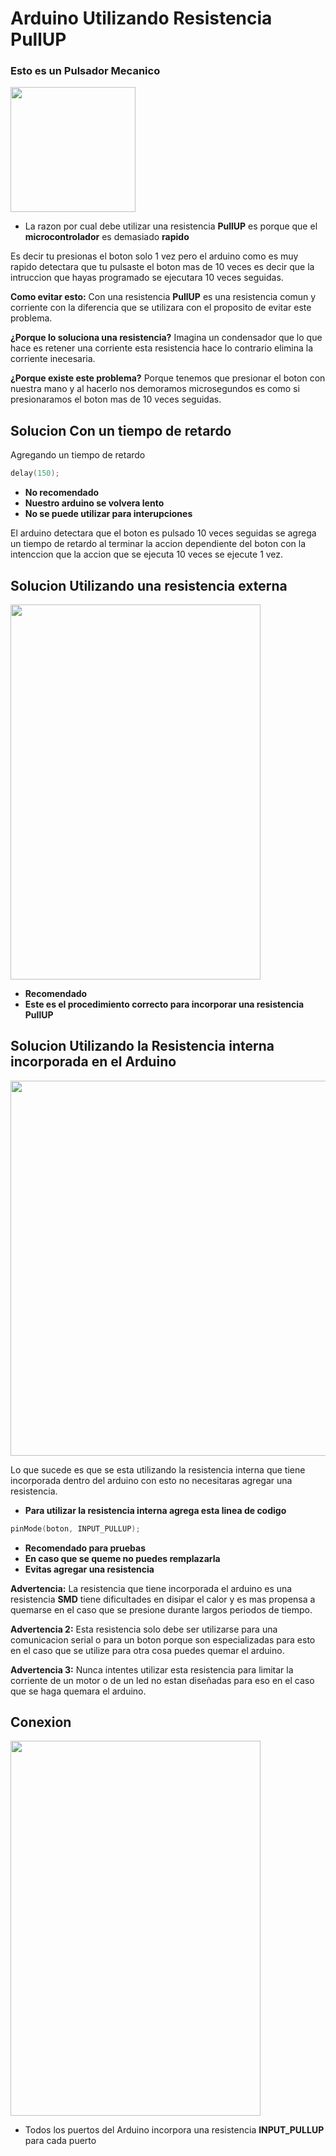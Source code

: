 # Arduino Utilizando Resistencia PullUP


### Esto es un Pulsador Mecanico

<img src="https://github.com/IDiegoUlises/Boton-Con-Resistencia-PULLUP-Interna/blob/master/images/pulsador.jpg" width="200" height="200" />

* La razon por cual debe utilizar una resistencia **PullUP** es porque que el **microcontrolador** es demasiado **rapido** 

Es decir tu presionas el boton solo 1 vez pero el arduino como es muy rapido detectara que tu pulsaste el boton mas de 10 veces es decir que la intruccion que hayas programado se ejecutara 10 veces seguidas.

**Como evitar esto:** Con una resistencia **PullUP** es una resistencia comun y corriente con la diferencia que se utilizara con el proposito de evitar este problema.

**¿Porque lo soluciona una resistencia?**
Imagina un condensador que lo que hace es retener una corriente esta resistencia hace lo contrario elimina la corriente inecesaria.

**¿Porque existe este problema?** Porque tenemos que presionar el boton con nuestra mano y al hacerlo nos demoramos microsegundos es como si presionaramos el boton mas de 10 veces seguidas.


## Solucion Con un tiempo de retardo


Agregando un tiempo de retardo

```C++
delay(150); 
```

* **No recomendado** 
* **Nuestro arduino se volvera lento**
* **No se puede utilizar para interupciones** 

El arduino detectara que el boton es pulsado 10 veces seguidas se agrega un tiempo de retardo al terminar la accion dependiente del boton con la intenccion que la accion que se ejecuta 10 veces se ejecute 1 vez.

## Solucion Utilizando una resistencia externa

<img src="https://github.com/IDiegoUlises/Boton-Con-Resistencia-PULLUP-Interna/blob/master/images/Boton-con-resistencia-externa.png" width="400" height="600" />

* **Recomendado**
* **Este es el procedimiento correcto para incorporar una resistencia PullUP**

## Solucion Utilizando la Resistencia interna incorporada en el Arduino

<img src="https://github.com/IDiegoUlises/Boton-Con-Resistencia-PULLUP-Interna/blob/master/images/Version-Solo-Boton-foto-real.jpg" width="900" height="600" />

Lo que sucede es que se esta utilizando la resistencia interna que tiene incorporada dentro del arduino con esto no necesitaras agregar una resistencia.


* **Para utilizar la resistencia interna agrega esta linea de codigo**

```C++
pinMode(boton, INPUT_PULLUP);
```
* **Recomendado para pruebas**
* **En caso que se queme no puedes remplazarla**
* **Evitas agregar una resistencia** 

**Advertencia:** La resistencia que tiene incorporada el arduino es una resistencia **SMD** tiene dificultades en disipar el calor y es mas propensa a quemarse en el caso que se presione durante largos periodos de tiempo.

**Advertencia 2:** Esta resistencia solo debe ser utilizarse para una comunicacion serial o para un boton porque son especializadas para esto en el caso que se utilize para otra cosa puedes quemar el arduino.

**Advertencia 3:** Nunca intentes utilizar esta resistencia para limitar la corriente de un motor o de un led no estan diseñadas para eso en el caso que se haga quemara el arduino.

## Conexion

<img src="https://github.com/IDiegoUlises/Boton-Con-Resistencia-PULLUP/blob/master/images/version-solo-boton-final.png" width="400" height="600" />

* Todos los puertos del Arduino incorpora una resistencia **INPUT_PULLUP** para cada puerto
